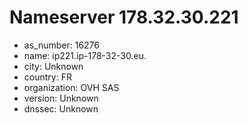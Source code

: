 # Nameserver 178.32.30.221

* as_number: 16276
* name: ip221.ip-178-32-30.eu.
* city: Unknown
* country: FR
* organization: OVH SAS
* version: Unknown
* dnssec: Unknown
